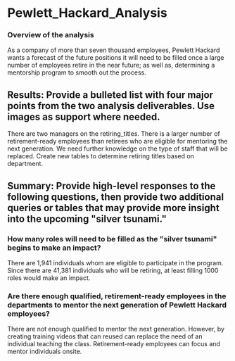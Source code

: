 # Pewlett_Hackard_Analysis

### Overview of the analysis
As a company of more than seven thousand employees, Pewlett Hackard wants a forecast of the future positions it will need to be filled once a large number of employees retire in the near future; as well as, determining a mentorship program to smooth out the process.   
## Results: Provide a bulleted list with four major points from the two analysis deliverables. Use images as support where needed.
There are two managers on the retiring_titles.
There is a larger number of retirement-ready employees than retirees who are eligible for mentoring the next generation.
We need further knowledge on the type of staff that will be replaced.
Create new tables to determine retiring titles based on department.

## Summary: Provide high-level responses to the following questions, then provide two additional queries or tables that may provide more insight into the upcoming "silver tsunami."
### How many roles will need to be filled as the "silver tsunami" begins to make an impact?
There are 1,941 individuals whom are eligible to participate in the program. Since there are 41,381 individuals who will be retiring, at least filling 1000 roles would make an impact. 

### Are there enough qualified, retirement-ready employees in the departments to mentor the next generation of Pewlett Hackard employees?
There are not enough qualified to mentor the next generation. However, by creating training videos that can reused can replace the need of an individual teaching the class. Retirement-ready employees can focus and mentor individuals onsite.